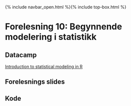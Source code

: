{% include navbar_open.html %}{% include top-box.html %}
# Forelesning 10: Begynnende modelering i statistikk

## Datacamp
[Introduction to statistical modeling in R](https://app.datacamp.com/learn/courses/introduction-to-statistical-modeling-in-r)

## Forelesnings slides


## Kode 



